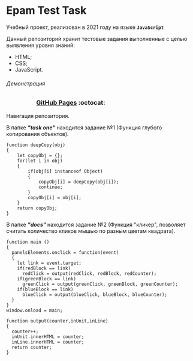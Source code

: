 # Epam Test Task

Учебный проект, реализован в 2021 году на языке **`JavaScript`**

Данный репозиторий хранит тестовые задания выполненные с целью выявления уровня знаний:
+ HTML;
+ CSS;
+ JavaScript.

###### Демонстрация
<dl>
  <dd>
    <dl>
      <dd>
          <h3><a href="https://riorustik.github.io/Epam_Test_Task/">GitHub Pages</a> :octocat:</h3>
      </dd>
    </dl>
  </dd>
</dl> 



Навигация репозитория.

В папке ***"task one"*** находится задание №1 (Функция глубого копирования объектов).
```
function deepCopy(obj)
{
    let copyObj = {};
    for(let i in obj)
    {
        if(obj[i] instanceof Object)
        {
            copyObj[i] = deepCopy(obj[i]);
            continue;
        }
        copyObj[i] = obj[i];
    }
    return copyObj;
}
```

В папке ***"docs"*** находится задание №2 (Функция "кликер", позволяет считать количество кликов мышью по разным цветам квадрата).
```
function main () 
{
  panelsElements.onclick = function(event) 
  {
    let link = event.target;
    if(redBlock == link)
      redClick = output(redClick, redBlock, redCounter);
    if(greenBlock == link)
      greenClick = output(greenClick, greenBlock, greenCounter); 
    if(blueBlock == link)
      blueClick = output(blueClick, blueBlock, blueCounter);
  }
}
window.onload = main;

function output(counter,inUnit,inLine)
{
  counter++;
  inUnit.innerHTML = counter;
  inLine.innerHTML = counter;
  return counter;
}
```






